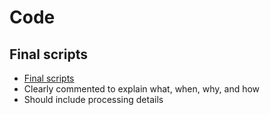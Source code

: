 # Code

## Final scripts

* [Final scripts](scripts/readme.md)
* Clearly commented to explain what, when, why, and how
* Should include processing details
